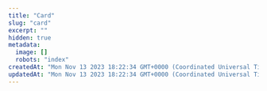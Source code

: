 ```yaml
---
title: "Card"
slug: "card"
excerpt: ""
hidden: true
metadata: 
  image: []
  robots: "index"
createdAt: "Mon Nov 13 2023 18:22:34 GMT+0000 (Coordinated Universal Time)"
updatedAt: "Mon Nov 13 2023 18:22:34 GMT+0000 (Coordinated Universal Time)"
---
```

